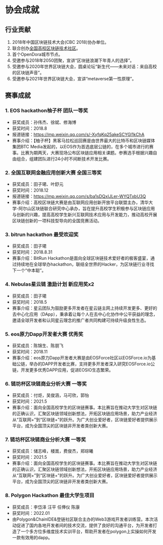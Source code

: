 # 协会成就

## 行业贡献

1. 2018年中国区块链技术大会(CBC 2018)协办单位。
2. 联合创办[全国高校区块链技术社区](http://www.btcu.pro/)。
3. 首个OpenDora城市节点。
4. 受邀参与2018年2050团聚，宣讲“区块链浪潮下年青人的选择”。
5. 受邀参与2020年世界区块链大会，圆桌论坛“新生代——未来对话：来自高校的区块链声音”。
6. 受邀参与2021年世界区块链大会，宣讲“metaverse第一性原理”。

## 赛事成就

### 1. EOS hackathon柚子杯 团队一等奖
- 获奖成员：孙伟杰、徐斌、修海博
- 获奖时间：2018.8
- 报道链接：https://mp.weixin.qq.com/s/-XyfqKq25akeSCYGl1kChA
- 赛事介绍：【柚子杯】黑客马拉松巡回赛是由世界最大的比特币和区块链媒体集团BTC Media发起的，以EOS作为首选底层公链的，在多个城市进行的赛事。比赛为期两天，大赛现场公布区块链应用相关课题。参赛选手根据兴趣自由组合，组建团队进行24小时不间断技术开发比赛。

### 2. 全国互联网金融应用创新大赛  全国三等奖
- 获奖成员：田子珺、叶舒元
- 获奖时间：2018.12
- 报道链接：https://mp.weixin.qq.com/s/ba1sDQxIJLer-WYQTxbU3Q
- 赛事介绍：高校区块链大赛是由互联网应用创新开放平台联盟主办，清华大学-阿尔山区块链联合研究中心承办，旨在提升高校学生积极参与区块链应用与创新的兴趣，提高高校学生新兴互联网技术应用与开发能力，推动高校开展区块链创新的一项科技型导向的全国竞赛活动。

### 3. bitrun hackathon 最受欢迎奖
- 获奖成员：田子珺
- 获奖时间：2018.8.31
- 赛事介绍：BitRun Hackathon是面向全球区块链技术爱好者的极客盛宴，通过持续地在全球举办hackathon，联结全世界的Hacker，为区块链行业寻找下一个“中本聪”。

### 4. Nebulas星云链 激励计划 新应用奖x2
- 获奖成员：田子珺
- 获奖时间：2018.5
- 赛事介绍：星云团队为鼓励更多开发者在星云链主网上持续开发更多、更好的去中心化应用（DApp），秉承着让每个人在去中心化协作中公平获益的理念，邀请全球开发者和认同星云理念的推广者共同构建可持续升级良性生态。

### 5. eos原力Dapp开发者大赛 优秀奖
- 获奖成员：陈锦生、陈朋飞
- 获奖时间：2018.11
- 赛事介绍：eos原力Dapp开发者大赛是由EOSForce社区以EOSForce.io为基础公链，举办的DAPP开发者比赛，支持更多开发者深入研究EOSForce.io公链，开发更多优秀DAPP应用，促进EOSIO生态繁荣。

### 6. 链坊杯区块链商业分析大赛 一等奖
- 获奖成员：付炬，吴俊涵，马可欣，郭怡
- 获奖时间：2021.5
- 赛事介绍：面向全国高校学生的区块链赛事。本比赛旨在推动大学生对区块链的正确认识，汇聚区块链领域创新想法，开拓区块链应用场景，助力产业经济从“互联网+”到“区块链+”的跃升。为广大创业爱好者，区块链爱好者提供展示平台，成为全国顶尖的区块链非开发者类创新大赛。

### 7. 链坊杯区块链商业分析大赛 一等奖
- 获奖成员：储志峰，楼嵩，费俊杰，郑琮曦
- 获奖时间：2021.5
- 赛事介绍：面向全国高校学生的区块链赛事。本比赛旨在推动大学生对区块链的正确认识，汇聚区块链领域创新想法，开拓区块链应用场景，助力产业经济从“互联网+”到“区块链+”的跃升。为广大创业爱好者，区块链爱好者提供展示平台，成为全国顶尖的区块链非开发者类创新大赛。

### 8. Polygon Hackathon 最佳大学生项目
- 获奖成员：李岱泽 汪平 任俸仪 陈康
- 获奖时间：2022.01
- 由Polygon&ChainIDE&登链社区联合主办的Web3游戏开发者训练营。本次活动促进了国内各地开发者间的技术交流，提供了良好的沟通平台，为开发者打造了一个多方位多维度技术实训平台，帮助开发者在polygon上实操如何开发一款有效用的dapp。
